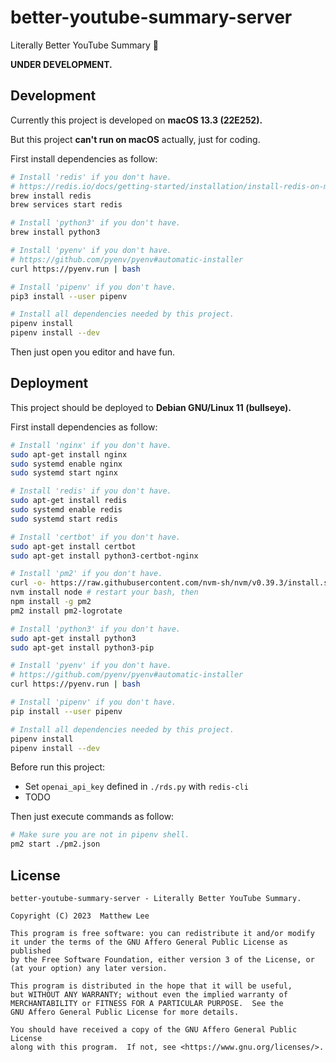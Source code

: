 # better-youtube-summary-server

Literally Better YouTube Summary 🎯

**UNDER DEVELOPMENT.**

## Development

Currently this project is developed on **macOS 13.3 (22E252).**

But this project **can't run on macOS** actually, just for coding.

First install dependencies as follow:

```bash
# Install 'redis' if you don't have.
# https://redis.io/docs/getting-started/installation/install-redis-on-mac-os
brew install redis
brew services start redis

# Install 'python3' if you don't have.
brew install python3

# Install 'pyenv' if you don't have.
# https://github.com/pyenv/pyenv#automatic-installer
curl https://pyenv.run | bash

# Install 'pipenv' if you don't have.
pip3 install --user pipenv

# Install all dependencies needed by this project.
pipenv install
pipenv install --dev
```

Then just open you editor and have fun.

## Deployment

This project should be deployed to **Debian GNU/Linux 11 (bullseye).**

First install dependencies as follow:

```bash
# Install 'nginx' if you don't have.
sudo apt-get install nginx
sudo systemd enable nginx
sudo systemd start nginx

# Install 'redis' if you don't have.
sudo apt-get install redis
sudo systemd enable redis
sudo systemd start redis

# Install 'certbot' if you don't have.
sudo apt-get install certbot
sudo apt-get install python3-certbot-nginx

# Install 'pm2' if you don't have.
curl -o- https://raw.githubusercontent.com/nvm-sh/nvm/v0.39.3/install.sh | bash
nvm install node # restart your bash, then
npm install -g pm2
pm2 install pm2-logrotate

# Install 'python3' if you don't have.
sudo apt-get install python3
sudo apt-get install python3-pip

# Install 'pyenv' if you don't have.
# https://github.com/pyenv/pyenv#automatic-installer
curl https://pyenv.run | bash

# Install 'pipenv' if you don't have.
pip install --user pipenv

# Install all dependencies needed by this project.
pipenv install
pipenv install --dev
```

Before run this project:

- Set `openai_api_key` defined in `./rds.py` with `redis-cli`
- TODO

Then just execute commands as follow:

```bash
# Make sure you are not in pipenv shell.
pm2 start ./pm2.json
```

## License

```
better-youtube-summary-server - Literally Better YouTube Summary.

Copyright (C) 2023  Matthew Lee

This program is free software: you can redistribute it and/or modify
it under the terms of the GNU Affero General Public License as published
by the Free Software Foundation, either version 3 of the License, or
(at your option) any later version.

This program is distributed in the hope that it will be useful,
but WITHOUT ANY WARRANTY; without even the implied warranty of
MERCHANTABILITY or FITNESS FOR A PARTICULAR PURPOSE.  See the
GNU Affero General Public License for more details.

You should have received a copy of the GNU Affero General Public License
along with this program.  If not, see <https://www.gnu.org/licenses/>.
```
